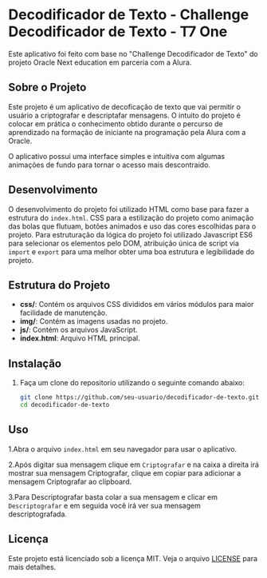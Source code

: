 # Decodificador de Texto - Challenge Decodificador de Texto - T7 One

Este aplicativo foi feito com base no "Challenge Decodificador de Texto" do projeto Oracle Next education em parceria com a Alura.

## Sobre o Projeto

Este projeto é um aplicativo de decoficação de texto que vai permitir o usuário a criptografar e descriptafar mensagens. O intuito do projeto é colocar em prática o conhecimento obtido durante o percurso de aprendizado na formação de iniciante na programação pela Alura com a Oracle.

O aplicativo possui uma interface simples e intuitiva com algumas animações de fundo para tornar o acesso mais descontraido.

## Desenvolvimento

O desenvolvimento do projeto foi utilizado HTML como base para fazer a estrutura do `index.html`. CSS para a estilização do projeto como animação das bolas que flutuam, botões animados e uso das cores escolhidas para o projeto.
Para estruturação da lógica do projeto foi utilizado Javascript ES6 para selecionar os elementos pelo DOM, atribuição única de script via `import` e `export` para uma melhor obter uma boa estrutura e legibilidade do projeto. 

## Estrutura do Projeto

- **css/**: Contém os arquivos CSS divididos em vários módulos para maior facilidade de manutenção.
- **img/**: Contém as imagens usadas no projeto.
- **js/**: Contém os arquivos JavaScript.
- **index.html**: Arquivo HTML principal.

## Instalação

1. Faça um clone do repositorio utilizando o seguinte comando abaixo:
    ```sh
    git clone https://github.com/seu-usuario/decodificador-de-texto.git
    cd decodificador-de-texto
    ```
    
## Uso

1.Abra o arquivo `index.html` em seu navegador para usar o aplicativo.

2.Após digitar sua mensagem clique em `Criptografar` e na caixa a direita irá mostrar sua mensagem Criptografar, clique em copiar para adicionar a mensagem Criptografar ao clipboard.

3.Para Descriptografar basta colar a sua mensagem e clicar em `Descriptografar` e em seguida você irá ver sua mensagem descriptografada.


## Licença

Este projeto está licenciado sob a licença MIT. Veja o arquivo [LICENSE](LICENSE) para mais detalhes.
